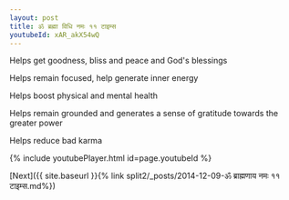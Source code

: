 ```yaml
---
layout: post
title: ॐ ब्रह्मा विधि नमः ११ टाइम्स
youtubeId: xAR_akX54wQ
---
```

 
 
Helps get goodness, bliss and peace and God's blessings
 
Helps remain focused, help generate inner energy 
 
Helps boost physical and mental health 
 
Helps remain grounded and generates a sense of gratitude towards the greater power 
 
Helps reduce bad karma
 
 
 
 


{% include youtubePlayer.html id=page.youtubeId %}
 
[Next]({{ site.baseurl }}{% link  split2/_posts/2014-12-09-ॐ ब्राह्मणाय नमः ११ टाइम्स.md%})
 
